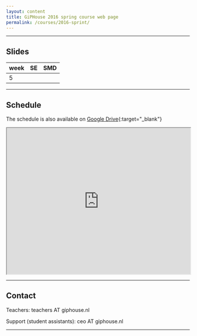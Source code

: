 ```yaml
---
layout: content
title: GiPHouse 2016 spring course web page
permalink: /courses/2016-sprint/
---
```


***

Slides
------

| week |  SE | SMD |
|------|-----|-----|
|   5  |     |     |

***

Schedule
--------
The schedule is also available on [Google Drive](https://drive.google.com/open?id=1j9YfE2c06KChwo0k2bpPAexqj95AP-opWHK95LKC0c8){:target="_blank"}

<iframe src="https://drive.google.com/open?id=1j9YfE2c06KChwo0k2bpPAexqj95AP-opWHK95LKC0c8" width="100%" height="400"></iframe> 

***

Contact
-------
Teachers: teachers AT giphouse.nl

Support (student assistants): ceo AT giphouse.nl

***

